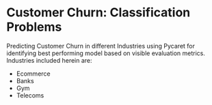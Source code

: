 # Customer Churn: Classification Problems
Predicting Customer Churn in different Industries using Pycaret for identifying best performing model based on visible evaluation metrics.
Industries included herein are:
- Ecommerce
- Banks
- Gym
- Telecoms
